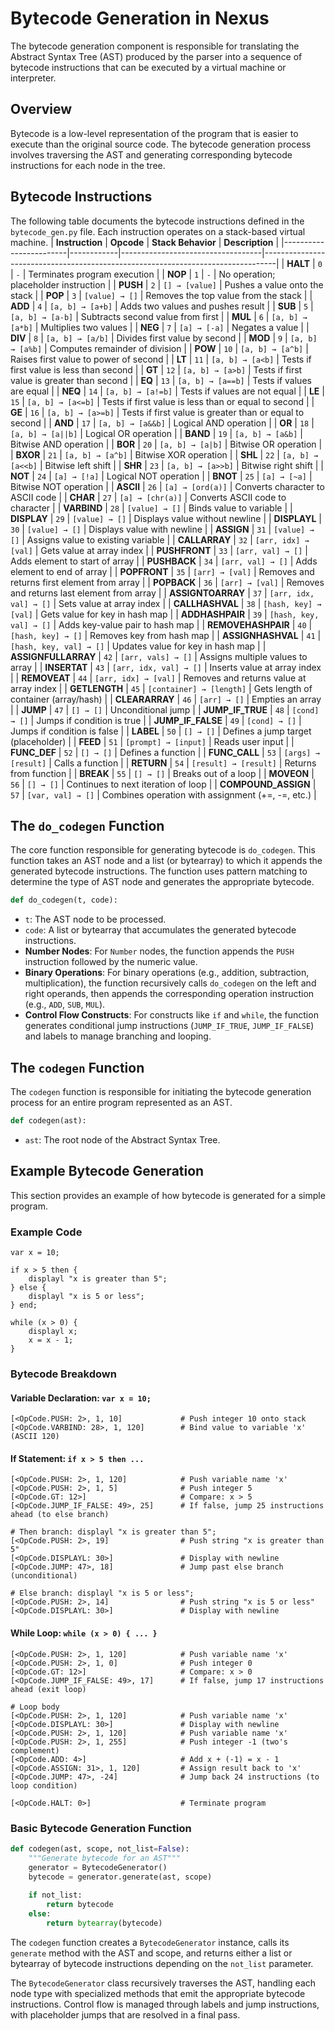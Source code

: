 # Bytecode Generation in Nexus

The bytecode generation component is responsible for translating the Abstract Syntax Tree (AST) produced by the parser into a sequence of bytecode instructions that can be executed by a virtual machine or interpreter.

## Overview

Bytecode is a low-level representation of the program that is easier to execute than the original source code. The bytecode generation process involves traversing the AST and generating corresponding bytecode instructions for each node in the tree.

## Bytecode Instructions

The following table documents the bytecode instructions defined in the `bytecode_gen.py` file. Each instruction operates on a stack-based virtual machine.
| **Instruction**       | **Opcode** | **Stack Behavior**               | **Description**                                                                 |
|------------------------|------------|-----------------------------------|---------------------------------------------------------------------------------|
| **HALT**              | `0`        | `-`                               | Terminates program execution                                                   |
| **NOP**               | `1`        | `-`                               | No operation; placeholder instruction                                          |
| **PUSH**              | `2`        | `[] → [value]`                    | Pushes a value onto the stack                                                  |
| **POP**               | `3`        | `[value] → []`                    | Removes the top value from the stack                                           |
| **ADD**               | `4`        | `[a, b] → [a+b]`                  | Adds two values and pushes result                                              |
| **SUB**               | `5`        | `[a, b] → [a-b]`                  | Subtracts second value from first                                              |
| **MUL**               | `6`        | `[a, b] → [a*b]`                  | Multiplies two values                                                          |
| **NEG**               | `7`        | `[a] → [-a]`                      | Negates a value                                                                |
| **DIV**               | `8`        | `[a, b] → [a/b]`                  | Divides first value by second                                                  |
| **MOD**               | `9`        | `[a, b] → [a%b]`                  | Computes remainder of division                                                 |
| **POW**               | `10`       | `[a, b] → [a^b]`                  | Raises first value to power of second                                          |
| **LT**                | `11`       | `[a, b] → [a<b]`                  | Tests if first value is less than second                                       |
| **GT**                | `12`       | `[a, b] → [a>b]`                  | Tests if first value is greater than second                                    |
| **EQ**                | `13`       | `[a, b] → [a==b]`                 | Tests if values are equal                                                      |
| **NEQ**               | `14`       | `[a, b] → [a!=b]`                 | Tests if values are not equal                                                  |
| **LE**                | `15`       | `[a, b] → [a<=b]`                 | Tests if first value is less than or equal to second                           |
| **GE**                | `16`       | `[a, b] → [a>=b]`                 | Tests if first value is greater than or equal to second                        |
| **AND**               | `17`       | `[a, b] → [a&&b]`                 | Logical AND operation                                                          |
| **OR**                | `18`       | `[a, b] → [a||b]`                 | Logical OR operation                                                           |
| **BAND**              | `19`       | `[a, b] → [a&b]`                  | Bitwise AND operation                                                          |
| **BOR**               | `20`       | `[a, b] → [a|b]`                  | Bitwise OR operation                                                           |
| **BXOR**              | `21`       | `[a, b] → [a^b]`                  | Bitwise XOR operation                                                          |
| **SHL**               | `22`       | `[a, b] → [a<<b]`                 | Bitwise left shift                                                             |
| **SHR**               | `23`       | `[a, b] → [a>>b]`                 | Bitwise right shift                                                            |
| **NOT**               | `24`       | `[a] → [!a]`                      | Logical NOT operation                                                          |
| **BNOT**              | `25`       | `[a] → [~a]`                      | Bitwise NOT operation                                                          |
| **ASCII**             | `26`       | `[a] → [ord(a)]`                  | Converts character to ASCII code                                               |
| **CHAR**              | `27`       | `[a] → [chr(a)]`                  | Converts ASCII code to character                                               |
| **VARBIND**           | `28`       | `[value] → []`                    | Binds value to variable                                                        |
| **DISPLAY**           | `29`       | `[value] → []`                    | Displays value without newline                                                 |
| **DISPLAYL**          | `30`       | `[value] → []`                    | Displays value with newline                                                    |
| **ASSIGN**            | `31`       | `[value] → []`                    | Assigns value to existing variable                                             |
| **CALLARRAY**         | `32`       | `[arr, idx] → [val]`              | Gets value at array index                                                      |
| **PUSHFRONT**         | `33`       | `[arr, val] → []`                 | Adds element to start of array                                                 |
| **PUSHBACK**          | `34`       | `[arr, val] → []`                 | Adds element to end of array                                                   |
| **POPFRONT**          | `35`       | `[arr] → [val]`                   | Removes and returns first element from array                                   |
| **POPBACK**           | `36`       | `[arr] → [val]`                   | Removes and returns last element from array                                    |
| **ASSIGNTOARRAY**     | `37`       | `[arr, idx, val] → []`            | Sets value at array index                                                      |
| **CALLHASHVAL**       | `38`       | `[hash, key] → [val]`             | Gets value for key in hash map                                                 |
| **ADDHASHPAIR**       | `39`       | `[hash, key, val] → []`           | Adds key-value pair to hash map                                                |
| **REMOVEHASHPAIR**    | `40`       | `[hash, key] → []`                | Removes key from hash map                                                      |
| **ASSIGNHASHVAL**     | `41`       | `[hash, key, val] → []`           | Updates value for key in hash map                                              |
| **ASSIGNFULLARRAY**   | `42`       | `[arr, vals] → []`                | Assigns multiple values to array                                               |
| **INSERTAT**          | `43`       | `[arr, idx, val] → []`            | Inserts value at array index                                                   |
| **REMOVEAT**          | `44`       | `[arr, idx] → [val]`              | Removes and returns value at array index                                       |
| **GETLENGTH**         | `45`       | `[container] → [length]`          | Gets length of container (array/hash)                                          |
| **CLEARARRAY**        | `46`       | `[arr] → []`                      | Empties an array                                                               |
| **JUMP**              | `47`       | `[] → []`                         | Unconditional jump                                                             |
| **JUMP_IF_TRUE**      | `48`       | `[cond] → []`                     | Jumps if condition is true                                                     |
| **JUMP_IF_FALSE**     | `49`       | `[cond] → []`                     | Jumps if condition is false                                                    |
| **LABEL**             | `50`       | `[] → []`                         | Defines a jump target (placeholder)                                            |
| **FEED**              | `51`       | `[prompt] → [input]`              | Reads user input                                                               |
| **FUNC_DEF**          | `52`       | `[] → []`                         | Defines a function                                                             |
| **FUNC_CALL**         | `53`       | `[args] → [result]`               | Calls a function                                                               |
| **RETURN**            | `54`       | `[result] → [result]`             | Returns from function                                                          |
| **BREAK**             | `55`       | `[] → []`                         | Breaks out of a loop                                                           |
| **MOVEON**            | `56`       | `[] → []`                         | Continues to next iteration of loop                                            |
| **COMPOUND_ASSIGN**   | `57`       | `[var, val] → []`                 | Combines operation with assignment (+=, -=, etc.)                              |

## The `do_codegen` Function

The core function responsible for generating bytecode is `do_codegen`. This function takes an AST node and a list (or bytearray) to which it appends the generated bytecode instructions. The function uses pattern matching to determine the type of AST node and generates the appropriate bytecode.

```python
def do_codegen(t, code):
```

- `t`: The AST node to be processed.
- `code`: A list or bytearray that accumulates the generated bytecode instructions.
- **Number Nodes**: For `Number` nodes, the function appends the `PUSH` instruction followed by the numeric value.
- **Binary Operations**: For binary operations (e.g., addition, subtraction, multiplication), the function recursively calls `do_codegen` on the left and right operands, then appends the corresponding operation instruction (e.g., `ADD`, `SUB`, `MUL`).
- **Control Flow Constructs**: For constructs like `if` and `while`, the function generates conditional jump instructions (`JUMP_IF_TRUE`, `JUMP_IF_FALSE`) and labels to manage branching and looping.

## The `codegen` Function

The `codegen` function is responsible for initiating the bytecode generation process for an entire program represented as an AST.

```python
def codegen(ast):
```

- `ast`: The root node of the Abstract Syntax Tree.

## Example Bytecode Generation

This section provides an example of how bytecode is generated for a simple program.

### Example Code

```text
var x = 10;

if x > 5 then {
    displayl "x is greater than 5";
} else {
    displayl "x is 5 or less";
} end;

while (x > 0) {
    displayl x;
    x = x - 1;
}
```

### Bytecode Breakdown

#### Variable Declaration: `var x = 10;`

```text
[<OpCode.PUSH: 2>, 1, 10]             # Push integer 10 onto stack
[<OpCode.VARBIND: 28>, 1, 120]        # Bind value to variable 'x' (ASCII 120)
```

#### If Statement: `if x > 5 then ...`

```text
[<OpCode.PUSH: 2>, 1, 120]            # Push variable name 'x'
[<OpCode.PUSH: 2>, 1, 5]              # Push integer 5
[<OpCode.GT: 12>]                     # Compare: x > 5
[<OpCode.JUMP_IF_FALSE: 49>, 25]      # If false, jump 25 instructions ahead (to else branch)

# Then branch: displayl "x is greater than 5";
[<OpCode.PUSH: 2>, 19]                # Push string "x is greater than 5"
[<OpCode.DISPLAYL: 30>]               # Display with newline
[<OpCode.JUMP: 47>, 18]               # Jump past else branch (unconditional)

# Else branch: displayl "x is 5 or less";
[<OpCode.PUSH: 2>, 14]                # Push string "x is 5 or less"
[<OpCode.DISPLAYL: 30>]               # Display with newline
```

#### While Loop: `while (x > 0) { ... }`

```text
[<OpCode.PUSH: 2>, 1, 120]            # Push variable name 'x'
[<OpCode.PUSH: 2>, 1, 0]              # Push integer 0
[<OpCode.GT: 12>]                     # Compare: x > 0
[<OpCode.JUMP_IF_FALSE: 49>, 17]      # If false, jump 17 instructions ahead (exit loop)

# Loop body
[<OpCode.PUSH: 2>, 1, 120]            # Push variable name 'x'
[<OpCode.DISPLAYL: 30>]               # Display with newline
[<OpCode.PUSH: 2>, 1, 120]            # Push variable name 'x'
[<OpCode.PUSH: 2>, 1, 255]            # Push integer -1 (two's complement)
[<OpCode.ADD: 4>]                     # Add x + (-1) = x - 1
[<OpCode.ASSIGN: 31>, 1, 120]         # Assign result back to 'x'
[<OpCode.JUMP: 47>, -24]              # Jump back 24 instructions (to loop condition)

[<OpCode.HALT: 0>]                    # Terminate program
```

### Basic Bytecode Generation Function

```python
def codegen(ast, scope, not_list=False):
    """Generate bytecode for an AST"""
    generator = BytecodeGenerator()
    bytecode = generator.generate(ast, scope)
    
    if not_list:
        return bytecode
    else:
        return bytearray(bytecode)
```

The `codegen` function creates a `BytecodeGenerator` instance, calls its `generate` method with the AST and scope, and returns either a list or bytearray of bytecode instructions depending on the `not_list` parameter.

The `BytecodeGenerator` class recursively traverses the AST, handling each node type with specialized methods that emit the appropriate bytecode instructions. Control flow is managed through labels and jump instructions, with placeholder jumps that are resolved in a final pass.
